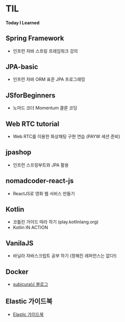 # TIL

#### Today I Learned

## Spring Framework

- 인프런 자바 스프링 프레임워크 강의

## JPA-basic

- 인프런 자바 ORM 표준 JPA 프로그래밍

## JSforBeginners

- 노마드 코더 Momentum 클론 코딩

## Web RTC tutorial

- Web RTC를 이용한 화상채팅 구현 연습 (PAYW 세션 준비)

## jpashop

- 인프런 스프링부트와 JPA 활용

## nomadcoder-react-js

- ReactJS로 영화 웹 서비스 만들기

## Kotlin

- 코틀린 가이드 따라 하기 (play.kotlinlang.org)
- Kotlin IN ACTION

## VanilaJS

- 바닐라 자바스크립트 공부 하기 (정해진 레퍼런스는 없다!)

## Docker

- [subicura님 블로그](https://subicura.com/)

## Elastic 가이드북

- [Elastic 가이드북](https://esbook.kimjmin.net/)